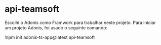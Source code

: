 # api-teamsoft

Escolhi o Adonis como Framwork para trabalhar neste projeto.
Para iniciar um projeto Adonis, foi usado o seguinte comando:

!npm init adonis-ts-app@latest api-teamsoft

